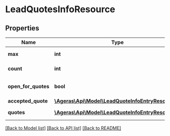 # LeadQuotesInfoResource

## Properties
Name | Type | Description | Notes
------------ | ------------- | ------------- | -------------
**max** | **int** | Max Offer count. | [optional] 
**count** | **int** | Number of offers. | [optional] 
**open_for_quotes** | **bool** | Open for quotes. | [optional] [default to false]
**accepted_quote** | [**\Ageras\Api\Model\LeadQuoteInfoEntryResource**](LeadQuoteInfoEntryResource.md) |  | [optional] 
**quotes** | [**\Ageras\Api\Model\LeadQuoteInfoEntryResource[]**](LeadQuoteInfoEntryResource.md) | List of offers. | [optional] 

[[Back to Model list]](../README.md#documentation-for-models) [[Back to API list]](../README.md#documentation-for-api-endpoints) [[Back to README]](../README.md)


